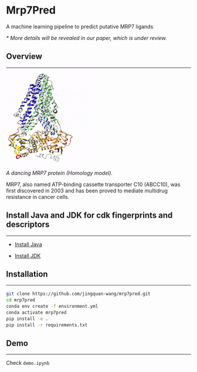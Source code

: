 # Mrp7Pred

A machine learning pipeline to predict putative MRP7 ligands

_* More details will be revealed in our paper, which is under review._

## Overview
--------
![](./mrp7_small.gif)

_A dancing MRP7 protein (Homology model)._

MRP7, also named ATP-binding cassette transporter C10 (ABCC10), was first
discovered in 2003 and has been proved to mediate multidrug resistance in
cancer cells.

## Install Java and JDK for cdk fingerprints and descriptors
--------
- [Install Java](https://www.java.com/en/download/help/mac_install.html)

- [Install JDK](https://docs.oracle.com/en/java/javase/15/install/installation-jdk-macos.html#GUID-2FE451B0-9572-4E38-A1A5-568B77B146DE)


## Installation
--------
```bash
git clone https://github.com/jingquan-wang/mrp7pred.git
cd mrp7pred
conda env create -f environment.yml
conda activate mrp7pred
pip install -e .
pip install -r requirements.txt
```

## Demo
--------
Check `demo.ipynb`
